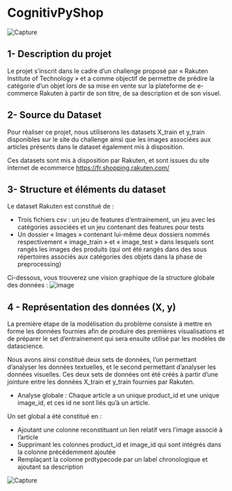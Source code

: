 # CognitivPyShop

![Capture](https://user-images.githubusercontent.com/83237498/128639441-84ef5164-f10b-483c-8993-e4681c9ed578.JPG)



## 1- Description du projet
Le projet s’inscrit dans le cadre d’un challenge proposé par « Rakuten Institute of Technology » et a comme objectif de permettre de prédire la catégorie d’un objet lors de sa mise en vente sur la plateforme de e-commerce Rakuten à partir de son titre, de sa description et de son visuel.

## 2- Source du Dataset
Pour réaliser ce projet, nous utiliserons les datasets X_train et y_train disponibles sur le site du challenge ainsi que les images associées aux articles présents dans le dataset également mis à disposition.

Ces datasets sont mis à disposition par Rakuten, et sont issues du site internet de ecommerce https://fr.shopping.rakuten.com/



## 3- Structure et éléments du dataset
Le dataset Rakuten est constitué de :
-	Trois fichiers csv : un jeu de features d‘entrainement, un jeu avec les catégories associées et un jeu contenant des features pour tests
-	Un dossier « Images » contenant lui-même deux dossiers nommés respectivement « image_train » et « image_test » dans lesquels sont rangés les images des produits (qui ont été rangés dans des sous répertoires associés aux catégories des objets dans la phase de preprocessing)

Ci-dessous, vous trouverez une vision graphique de la structure globale des données :
![image](https://user-images.githubusercontent.com/83237498/128336530-d47f7ac6-d56a-4562-a573-aafec78fad14.png)


## 4 - Représentation des données (X, y)

La première étape de la modélisation du problème consiste à mettre en forme les données fournies afin de produire des premières visualisations et de préparer le set d’entrainement qui sera ensuite utilisé par les modèles de datascience.

Nous avons ainsi constitué deux sets de données, l’un permettant d’analyser les données textuelles, et le second permettant d’analyser les données visuelles. Ces deux sets de données ont été créés à partir d’une jointure entre les données X_train et y_train fournies par Rakuten.

- Analyse globale :
Chaque article a un unique product_id et une unique image_id, et ces id ne sont liés qu’à un article.

Un set global a été constitué en :
- Ajoutant une colonne reconstituant un lien relatif vers l’image associé à l’article
- Supprimant les colonnes product_id et image_id qui sont intégrés dans la colonne
précédemment ajoutée
- Remplaçant la colonne prdtypecode par un label chronologique et ajoutant sa
description

![Capture](https://user-images.githubusercontent.com/83237498/128639397-010c927e-3d72-42eb-b698-994a683d514a.JPG)


